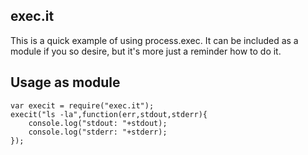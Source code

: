 exec.it
-------

This is a quick example of using process.exec.  It can be included as a module if you so desire, but it's more just a reminder how to do it.

## Usage as module

	var execit = require("exec.it");
	execit("ls -la",function(err,stdout,stderr){
		console.log("stdout: "+stdout);
		console.log("stderr: "+stderr);
	});


